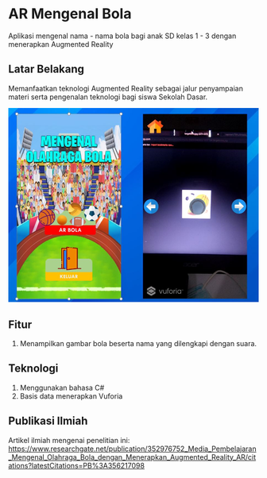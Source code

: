 # AR Mengenal Bola
Aplikasi mengenal nama - nama bola bagi anak SD kelas 1 - 3 dengan menerapkan Augmented Reality

## Latar Belakang
Memanfaatkan teknologi Augmented Reality sebagai jalur penyampaian materi serta pengenalan teknologi bagi siswa Sekolah Dasar.

![Gambar AR Mengenal Bola](https://github.com/kiohio707/AR-Mobile-Mengenal-Bola/blob/master/Hasil.JPG)

## Fitur
1. Menampilkan gambar bola beserta nama yang dilengkapi dengan suara.

## Teknologi
1. Menggunakan bahasa C#
2. Basis data menerapkan Vuforia

## Publikasi Ilmiah
Artikel ilmiah mengenai penelitian ini:
https://www.researchgate.net/publication/352976752_Media_Pembelajaran_Mengenal_Olahraga_Bola_dengan_Menerapkan_Augmented_Reality_AR/citations?latestCitations=PB%3A356217098
